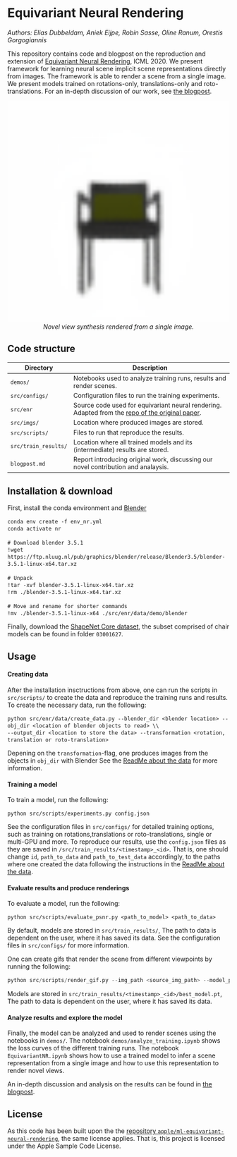 # Equivariant Neural Rendering

*Authors: Elias Dubbeldam, Aniek Eijpe, Robin Sasse, Oline Ranum, Orestis Gorgogiannis*

This repository contains code and blogpost on the reproduction and extension of [Equivariant Neural Rendering](https://arxiv.org/abs/2006.07630), ICML 2020. We present framework for learning neural scene implicit scene representations directly from images. The framework is able to render a scene from a single image. We present models trained on rotations-only, translations-only and roto-translations. For an in-depth discussion of our work, see [the blogpost](blogpost.md).

<p align="center">
   <img src="src/imgs/gifs/one_rototrans.gif" width = 500> 
   <br>
   <text><em>Novel view synthesis rendered from a single image.</em></text>
</p>


## Code structure

| Directory | Description |
| --------- | ----------- |
| `demos/` | Notebooks used to analyze training runs, results and render scenes. |
| `src/configs/` | Configuration files to run the training experiments. |
| `src/enr` | Source code used for equivariant neural rendering. Adapted from the [repo of the original paper](https://github.com/apple/ml-equivariant-neural-rendering). |
| `src/imgs/` | Location where produced images are stored. |
| `src/scripts/` | Files to run that reproduce the results. |
| `src/train_results/` | Location where all trained models and its (intermediate) results are stored. |
| `blogpost.md` | Report introducing original work, discussing our novel contribution and analaysis. |



## Installation & download

<!-- To create the necessary data, follow the instructions in the [ReadMe about the data](src/enr/data/ReadMe.md) -->

First, install the conda environment and [Blender](https://www.blender.org/)
```shell
conda env create -f env_nr.yml
conda activate nr

# Download blender 3.5.1
!wget https://ftp.nluug.nl/pub/graphics/blender/release/Blender3.5/blender-3.5.1-linux-x64.tar.xz

# Unpack 
!tar -xvf blender-3.5.1-linux-x64.tar.xz
!rm ./blender-3.5.1-linux-x64.tar.xz

# Move and rename for shorter commands
!mv ./blender-3.5.1-linux-x64 ./src/enr/data/demo/blender
```

Finally, download the [ShapeNet Core dataset](https://shapenet.org/login/), the subset comprised of chair models can be found in folder `03001627`.

## Usage

#### Creating data

After the installation insctructions from above, one can run the scripts in `src/scripts/` to create the data and reproduce the training runs and results. To create the necessary data, run the following:

```shell
python src/enr/data/create_data.py --blender_dir <blender location> --obj_dir <location of blender objects to read> \\
--output_dir <location to store the data> --transformation <rotation, translation or roto-translation>
```
Depening on the `transformation`-flag, one produces images from the objects in `obj_dir` with Blender See the [ReadMe about the data](src/enr/data/ReadMe.md) for more information.

#### Training a model
To train a model, run the following:

```shell
python src/scripts/experiments.py config.json
```
See the configuration files in `src/configs/` for detailed training options, such as training on rotations,translations or roto-translations, single or multi-GPU and more. To reproduce our results, use the `config.json` files as they are saved in `/src/train_results/<timestamp>_<id>`. That is, one should change `id`, `path_to_data` and `path_to_test_data` accordingly, to the paths where one created the data following the instructions in the [ReadMe about the data](src/enr/data/ReadMe.md). 

#### Evaluate results and produce renderings

To evaluate a model, run the following:

```shell
python src/scripts/evaluate_psnr.py <path_to_model> <path_to_data>
```
By default, models are stored in `src/train_results/`, The path to data is dependent on the user, where it has saved its data. See the configuration files in `src/configs/` for more information.

One can create gifs that render the scene from different viewpoints by running the following:

```python
python src/scripts/render_gif.py --img_path <source_img_path> --model_path <model_path>
```
Models are stored in `src/train_results/<timestamp>_<id>/best_model.pt`, The path to data is dependent on the user, where it has saved its data.

#### Analyze results and explore the model

Finally, the model can be analyzed and used to render scenes using the notebooks in `demos/`. The notebook `demos/analyze_training.ipynb` shows the loss curves of the different training runs. The notebook `EquivariantNR.ipynb` shows how to use a trained model to infer a scene representation from a single image and how to use this representation to render novel views.

An in-depth discussion and analysis on the results can be found in [the blogpost](blogpost.md).

## License
As this code has been built upon the the [repository `apple/ml-equivariant-neural-rendering`](https://github.com/apple/ml-equivariant-neural-rendering), the same license applies. That is, this project is licensed under the Apple Sample Code License.
